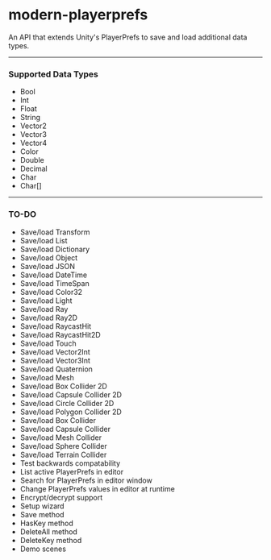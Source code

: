 # modern-playerprefs
An API that extends Unity's PlayerPrefs to save and load additional data types.

------

### Supported Data Types

- Bool
- Int
- Float
- String
- Vector2
- Vector3
- Vector4
- Color
- Double
- Decimal
- Char
- Char[]

------

### TO-DO

- Save/load Transform
- Save/load List
- Save/load Dictionary
- Save/load Object
- Save/load JSON
- Save/load DateTime
- Save/load TimeSpan
- Save/load Color32
- Save/load Light
- Save/load Ray
- Save/load Ray2D
- Save/load RaycastHit
- Save/load RaycastHit2D
- Save/load Touch
- Save/load Vector2Int
- Save/load Vector3Int
- Save/load Quaternion
- Save/load Mesh
- Save/load Box Collider 2D
- Save/load Capsule Collider 2D
- Save/load Circle Collider 2D
- Save/load Polygon Collider 2D
- Save/load Box Collider
- Save/load Capsule Collider
- Save/load Mesh Collider
- Save/load Sphere Collider
- Save/load Terrain Collider
- Test backwards compatability
- List active PlayerPrefs in editor
- Search for PlayerPrefs in editor window
- Change PlayerPrefs values in editor at runtime
- Encrypt/decrypt support
- Setup wizard
- Save method
- HasKey method
- DeleteAll method
- DeleteKey method
- Demo scenes
